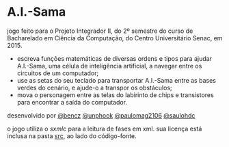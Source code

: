 # A.I.-Sama
jogo feito para o Projeto Integrador II, do 2º semestre do curso de Bacharelado em Ciência da Computação, do Centro Universitário Senac, em 2015.

- escreva funções matemáticas de diversas ordens e tipos para ajudar A.I.-Sama, uma célula de inteligência artificial, a navegar entre os circuitos de um computador;
- use as setas do seu teclado para transportar A.I.-Sama entre as bases verdes do cenário, e ajude-o a transpor os obstáculos;
- mova o personagem entre as telas do labirinto de chips e transistores para encontrar a saída do computador.

desenvolvido por [@bencz](https://github.com/bencz) [@unphook](https://github.com/unphook) [@paulomag2106](https://github.com/paulomag2106) [@saulohdc](https://github.com/saulohdc)

o jogo utiliza o _sxmlc_ para a leitura de fases em xml. sua licença está inclusa na pasta [src](src), ao lado do código-fonte.
